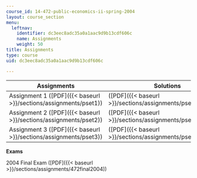 ```yaml
---
course_id: 14-472-public-economics-ii-spring-2004
layout: course_section
menu:
  leftnav:
    identifier: dc3eec8adc35a0a1aac9d9b13cdf606c
    name: Assignments
    weight: 50
title: Assignments
type: course
uid: dc3eec8adc35a0a1aac9d9b13cdf606c

---
```


| Assignments | Solutions |
| --- | --- |
| Assignment 1 ([PDF]({{< baseurl >}}/sections/assignments/pset1)) | ([PDF]({{< baseurl >}}/sections/assignments/pset1solutions)) |
| Assignment 2 ([PDF]({{< baseurl >}}/sections/assignments/pset2)) | ([PDF]({{< baseurl >}}/sections/assignments/pset2solutions)) |
| Assignment 3 ([PDF]({{< baseurl >}}/sections/assignments/pset3)) | ([PDF]({{< baseurl >}}/sections/assignments/pset3solutions)) 

**Exams**

2004 Final Exam ([PDF]({{< baseurl >}}/sections/assignments/472final2004))